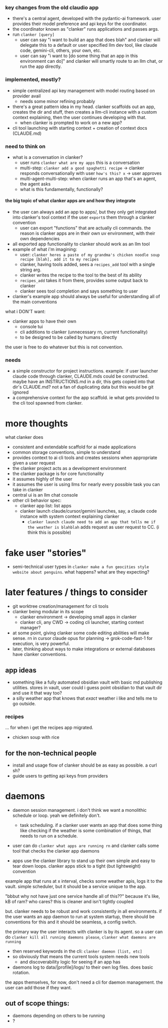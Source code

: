 ### key changes from the old claudio app

- there's a central agent, developed with the pydantic-ai framework. user provides their model preference and api keys for the coordinator. 
- the coordinator known as "clanker" runs applications and passes args.
- run `clanker [query]`
    - user can say "i want to build an app that does blah" and clanker will delegate this to a default or user specified llm dev tool, like claude code, gemini-cli, others, your own, etc.
    - user can say "i want to [do some thing that an app in this environment can do]" and clanker will smartly route to an llm chat, or run the app directly.

### implemented, mostly?
- simple centralized api key management with model routing based on provider avail
    - needs some minor refining probably
- there's a great pattern idea in my head. clanker scaffolds out an app, creates the dir and stuff, then creates a llm-cli instance with a custom context explaining, then the user continues developing with that.
    - when clanker is prompted to work on a new app? 
- cli tool launching with starting context + creation of context docs (CLAUDE.md)

### need to think on

- what is a conversation in clanker?
    - user runs `clanker what are my apps` this is a conversation
    - multi-step: `clanker add a good spaghetti recipe` -> clanker responds conversationally with user `how's this? x` -> user approves
    - multi-agent-multi-step: when clanker runs an app that's an agent, the agent asks 
    - what is this fundamentally, functionally?

#### the big topic of what clanker apps are and how they integrate

- the user can always add an app to apps/, but they only get integrated into clanker's tool context if the user `export`s them through a clanker convention
    - user can export "functions" that are actually cli commands. the reason is clanker apps are in their own uv environment, with their own dependencies
- all exported app functionality to clanker should work as an llm tool
- example of what i'm imagining:
    - user: `clanker heres a paste of my grandma's chicken noodle soup recipe [blah], add it to my recipes`
    - clanker, having tools added, sees a `recipes_add` tool with a single string arg. 
    - clanker writes the recipe to the tool to the best of its ability
    - `recipes_add` takes it from there, provides some output back to clanker
    - clanker sees tool completion and says something to user
- clanker's example app should always be useful for understanding all of the main conventions

what i DON'T want:

- clanker apps to have their own 
    - console tui
    - cli additions to clanker (unnecessary rn, current functionality)
    - to be designed to be called by humans directly

the user is free to do whatever but this is not convention.

### needs

- a simple constructor for project instructions. example: if user launcher claude code through clanker, CLAUDE.mds could be constructed. maybe have an INSTRUCTIONS.md in a dir, this gets copied into that dir's CLAUDE.md? not a fan of duplicating data but this would be git ignored
- a comprehensive context for the app scaffold. ie what gets provided to the cli tool spawned from clanker.

# more thoughts

what clanker does

- consistent and extendable scaffold for ai made applications
- common storage conventions, simple to understand
- provides context to ai cli tools and creates sessions when appropriate given a user request
- the clanker project acts as a development environment
- the clanker package is for core functionality
- it assumes highly of the user
- it assumes the user is using llms for nearly every possible task you can take in clanker
- central ui is an llm chat console
- other cli behavior spec:
    - clanker app list: list apps
    - clanker launch claude/cursor/gemini launches, say, a claude code instance with system context explaining clanker
        - `clanker launch claude need to add an app that tells me if the weather is blahblah` adds request as user request to CC. (i think this is possible)

# fake user "stories"

- semi-technical user types in `clanker make a fun geocities style website about penguins`. what happens? what are they expecting?



# later features / things to consider

- git worktree creation/management for cli tools
- clanker being modular in its scope
    - clanker environment -> developing small apps in clanker
    - clanker cli, any CWD -> coding cli launcher, starting context manager? 
- at some point, giving clanker some code editing abilities will make sense. rn in cursor claude opus for planning -> grok-code-fast-1 for execution, is very powerful. 
- later, thinking about ways to make integrations or external databases have clanker conventions.

## app ideas

- something like a fully automated obsidian vault with basic md publishing utilities. stores in vault, user could i guess point obsidian to that vault dir and use it that way too?
- a silly weather app that knows that *exact* weather i like and tells me to go outside.

### recipes

... for when i get the recipes app migrated.

- chicken soup with rice

## for the non-technical people

- install and usage flow of clanker should be as easy as possible. a curl sh?
- guide users to getting api keys from providers

# daemons

- daemon session management. i don't think we want a monolithic schedule or loop. yeah we definitely don't. 
    - task scheduling. if a clanker user wants an app that does some thing like checking if the weather is some combination of things, that needs to run on a schedule. 
    
- user can do `clanker what apps are running rn` and clanker calls some tool that checks the clanker app daemons
- apps use the clanker library to stand up their own simple and easy to tear down loops. clanker apps stick to a tight (but lightweight) convention

example app that runs at x interval, checks some weather apis, logs it to the vault. simple scheduler, but it should be a service unique to the app.

"bbbut why not have just one service handle all of this??" because it's like, kB of ram? who cares? this is cleaner and isn't tightly coupled

but. clanker needs to be robust and work consistently in all environments. if the user wants an app daemon to run at system startup, there should be conventions for this and it should be seamless, a config switch.

the primary way the user interacts with clanker is by its agent. so a user can do `clanker kill all running daemons please`, `clanker what daemons are running`
- then reserved keywords in the cli: `clanker daemon [list, etc]`
- so obviously that means the current tools system needs new tools
    - and discoverability logic for seeing if an app has 
- daemons log to data/[profile]/logs/ to their own log files. does basic rotation.

the apps themselves, for now, don't need a cli for daemon management. the user can add those if they want.

## out of scope things:
- daemons depending on others to be running
- ?